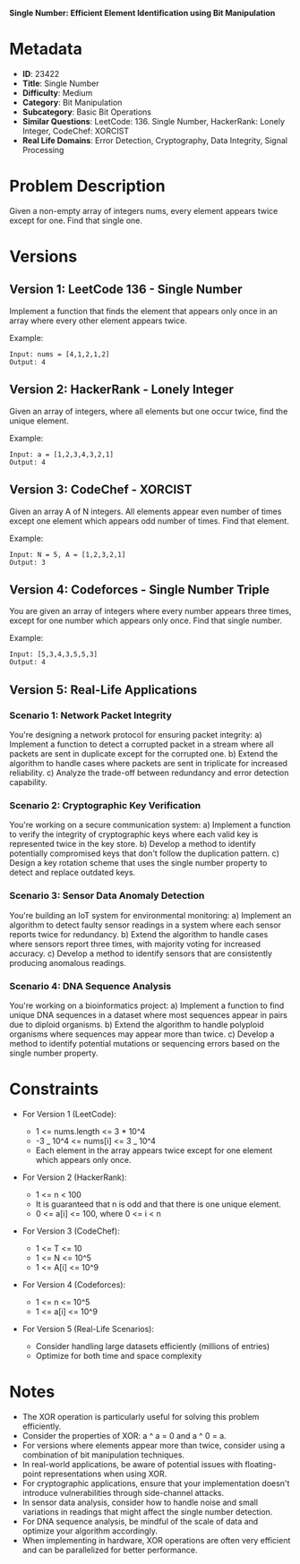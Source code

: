 **Single Number: Efficient Element Identification using Bit Manipulation**

# Metadata

- **ID**: 23422
- **Title**: Single Number
- **Difficulty**: Medium
- **Category**: Bit Manipulation
- **Subcategory**: Basic Bit Operations
- **Similar Questions**: LeetCode: 136. Single Number, HackerRank: Lonely Integer, CodeChef: XORCIST
- **Real Life Domains**: Error Detection, Cryptography, Data Integrity, Signal Processing

# Problem Description

Given a non-empty array of integers nums, every element appears twice except for one. Find that single one.

# Versions

## Version 1: LeetCode 136 - Single Number

Implement a function that finds the element that appears only once in an array where every other element appears twice.

Example:

```
Input: nums = [4,1,2,1,2]
Output: 4
```

## Version 2: HackerRank - Lonely Integer

Given an array of integers, where all elements but one occur twice, find the unique element.

Example:

```
Input: a = [1,2,3,4,3,2,1]
Output: 4
```

## Version 3: CodeChef - XORCIST

Given an array A of N integers. All elements appear even number of times except one element which appears odd number of times. Find that element.

Example:

```
Input: N = 5, A = [1,2,3,2,1]
Output: 3
```

## Version 4: Codeforces - Single Number Triple

You are given an array of integers where every number appears three times, except for one number which appears only once. Find that single number.

Example:

```
Input: [5,3,4,3,5,5,3]
Output: 4
```

## Version 5: Real-Life Applications

### Scenario 1: Network Packet Integrity

You're designing a network protocol for ensuring packet integrity:
a) Implement a function to detect a corrupted packet in a stream where all packets are sent in duplicate except for the corrupted one.
b) Extend the algorithm to handle cases where packets are sent in triplicate for increased reliability.
c) Analyze the trade-off between redundancy and error detection capability.

### Scenario 2: Cryptographic Key Verification

You're working on a secure communication system:
a) Implement a function to verify the integrity of cryptographic keys where each valid key is represented twice in the key store.
b) Develop a method to identify potentially compromised keys that don't follow the duplication pattern.
c) Design a key rotation scheme that uses the single number property to detect and replace outdated keys.

### Scenario 3: Sensor Data Anomaly Detection

You're building an IoT system for environmental monitoring:
a) Implement an algorithm to detect faulty sensor readings in a system where each sensor reports twice for redundancy.
b) Extend the algorithm to handle cases where sensors report three times, with majority voting for increased accuracy.
c) Develop a method to identify sensors that are consistently producing anomalous readings.

### Scenario 4: DNA Sequence Analysis

You're working on a bioinformatics project:
a) Implement a function to find unique DNA sequences in a dataset where most sequences appear in pairs due to diploid organisms.
b) Extend the algorithm to handle polyploid organisms where sequences may appear more than twice.
c) Develop a method to identify potential mutations or sequencing errors based on the single number property.

# Constraints

- For Version 1 (LeetCode):

  - 1 <= nums.length <= 3 \* 10^4
  - -3 _ 10^4 <= nums[i] <= 3 _ 10^4
  - Each element in the array appears twice except for one element which appears only once.

- For Version 2 (HackerRank):

  - 1 <= n < 100
  - It is guaranteed that n is odd and that there is one unique element.
  - 0 <= a[i] <= 100, where 0 <= i < n

- For Version 3 (CodeChef):

  - 1 <= T <= 10
  - 1 <= N <= 10^5
  - 1 <= A[i] <= 10^9

- For Version 4 (Codeforces):

  - 1 <= n <= 10^5
  - 1 <= a[i] <= 10^9

- For Version 5 (Real-Life Scenarios):
  - Consider handling large datasets efficiently (millions of entries)
  - Optimize for both time and space complexity

# Notes

- The XOR operation is particularly useful for solving this problem efficiently.
- Consider the properties of XOR: a ^ a = 0 and a ^ 0 = a.
- For versions where elements appear more than twice, consider using a combination of bit manipulation techniques.
- In real-world applications, be aware of potential issues with floating-point representations when using XOR.
- For cryptographic applications, ensure that your implementation doesn't introduce vulnerabilities through side-channel attacks.
- In sensor data analysis, consider how to handle noise and small variations in readings that might affect the single number detection.
- For DNA sequence analysis, be mindful of the scale of data and optimize your algorithm accordingly.
- When implementing in hardware, XOR operations are often very efficient and can be parallelized for better performance.
